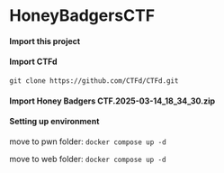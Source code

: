 # HoneyBadgersCTF

#### Import this project

#### Import CTFd
`git clone https://github.com/CTFd/CTFd.git`

#### Import Honey Badgers CTF.2025-03-14_18_34_30.zip

#### Setting up environment

move to pwn folder:
`docker compose up -d`

move to web folder:
`docker compose up -d`
